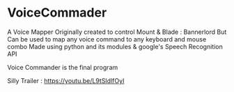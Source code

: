 # VoiceCommader
A Voice Mapper Originally created to control Mount &amp; Blade : Bannerlord 
But Can be used to map any voice command to any keyboard and mouse combo
Made using python and its modules & google's Speech Recognition API

Voice Commander is the final program

Silly Trailer : https://youtu.be/L9tSIdlfOyI
